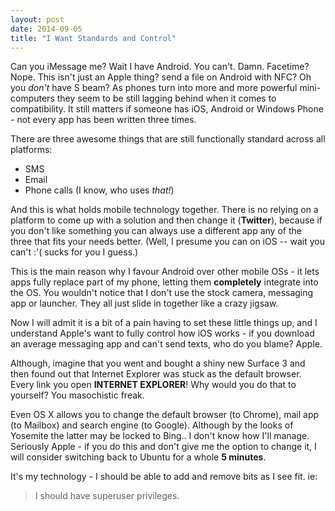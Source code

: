 ```yaml
---
layout: post
date: 2014-09-05
title: "I Want Standards and Control"
---
```


Can you iMessage me? Wait I have Android. You can't. Damn. Facetime? Nope. This isn't just an Apple thing? send a file on Android with NFC? Oh you _don't_ have S beam? As phones turn into more and more powerful mini-computers they seem to be still lagging behind when it comes to compatibility. It still matters if someone has iOS, Android or Windows Phone - not every app has been written three times.

There are three awesome things that are still functionally standard across all platforms:

+ SMS
+ Email
+ Phone calls (I know, who uses _that!_)

And this is what holds mobile technology together. There is no relying on a platform to come up with a solution and then change it (**Twitter**), because if you don't like something you can always use a different app any of the three that fits your needs better. (Well, I presume you can on iOS -- wait you can't :'( sucks for you I guess.)

This is the main reason why I favour Android over other mobile OSs - it lets apps fully replace part of my phone, letting them **completely** integrate into the OS. You wouldn't notice that I don't use the stock camera, messaging app or launcher. They all just slide in together like a crazy jigsaw.

Now I will admit it is a bit of a pain having to set these little things up, and I understand Apple's want to fully control how iOS works - if you download an average messaging app and can't send texts, who do you blame? Apple.

Although, imagine that you went and bought a shiny new Surface 3 and then found out that Internet Explorer was stuck as the default browser. Every link you open **INTERNET EXPLORER**! Why would you do that to yourself? You masochistic freak.

Even OS X allows you to change the default browser (to Chrome), mail app (to Mailbox) and search engine (to Google). Although by the looks of Yosemite the latter may be locked to Bing.. I don't know how I'll manage. Seriously Apple - if you do this and don't give me the option to change it, I will consider switching back to Ubuntu for a whole **5 minutes**.

It's my technology - I should be able to add and remove bits as I see fit. ie:

> I should have superuser privileges.